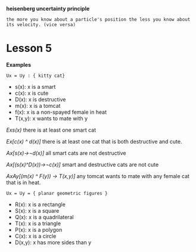 **heisenberg uncertainty principle**

    the more you know about a particle's position the less you know about its velocity. (vice versa)

# Lesson 5

**Examples**

    Ux = Uy : { kitty cat}

- s(x): x is a smart
- c(x): x is cute
- D(x): x is destructive
- m(x): x is a tomcat
- f(x): x is a non-spayed female in heat
- T(x,y): x wants to mate with y

*Exs(x)* there is at least one smart cat

*Ex[c(x) ^ d(x)]* there is at least one cat that is both destructive and cute.

*Ax[s(x)->¬d(x)]* all smart cats are not destructive

*Ax[(s(x)^D(x))->¬c(x)]* smart and destructive cats are not cute

*AxAy[(m(x) ^ F(y)) -> T(x,y)]* any tomcat wants to mate with any female cat that is in heat.

    Ux = Uy = { planar geometric figures }

- R(x): x is a rectangle
- S(x): x is a square
- Q(x): x is a quadrilateral
- T(x): x is a triangle
- P(x): x is a polygon
- C(x): x is a circle
- D(x,y): x has more sides than y
